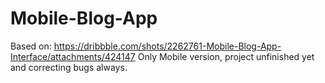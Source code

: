 # Mobile-Blog-App
Based on: https://dribbble.com/shots/2262761-Mobile-Blog-App-Interface/attachments/424147
Only Mobile version, project unfinished yet and correcting bugs always.
